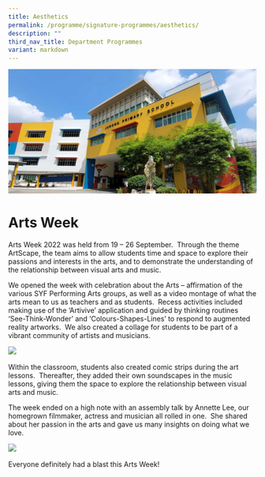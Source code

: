 ```yaml
---
title: Aesthetics
permalink: /programme/signature-programmes/aesthetics/
description: ""
third_nav_title: Department Programmes
variant: markdown
---
```

![](/images/JPS_School_Front_Banner.jpg)
# Arts Week 
          
Arts Week 2022 was held from 19 – 26 September.  Through the theme ArtScape, the team aims to allow students time and space to explore their passions and interests in the arts, and to demonstrate the understanding of the relationship between visual arts and music.

We opened the week with celebration about the Arts – affirmation of the various SYF Performing Arts groups, as well as a video montage of what the arts mean to us as teachers and as students.  Recess activities included making use of the ‘Artivive’ application and guided by thinking routines ‘See-Think-Wonder’ and ‘Colours-Shapes-Lines’ to respond to augmented reality artworks.  We also created a collage for students to be part of a vibrant community of artists and musicians.

![](/images/Arts%20week.gif)

Within the classroom, students also created comic strips during the art lessons.  Thereafter, they added their own soundscapes in the music lessons, giving them the space to explore the relationship between visual arts and music.

The week ended on a high note with an assembly talk by Annette Lee, our homegrown filmmaker, actress and musician all rolled in one.  She shared about her passion in the arts and gave us many insights on doing what we love.

![](/images/Annette%20Lee%20Assembly.jpeg)

Everyone definitely had a blast this Arts Week!